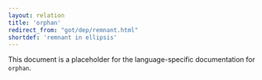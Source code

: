 ```yaml
---
layout: relation
title: 'orphan'
redirect_from: "got/dep/remnant.html"
shortdef: 'remnant in ellipsis'
---
```


This document is a placeholder for the language-specific documentation
for `orphan`.
